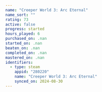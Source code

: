 ```yaml
---
name: "Creeper World 3: Arc Eternal"
name_sort: ""
rating: 73
active: false
progress: started
hours_played: 6
purchased_on: .nan
started_on: .nan
beaten_on: .nan
completed_on: .nan
mastered_on: .nan
identifiers:
  - type: steam
    appid: "280220"
    name: "Creeper World 3: Arc Eternal"
    synced_on: 2024-08-30
---
```


